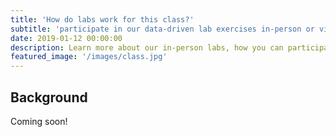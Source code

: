 ```yaml
---
title: 'How do labs work for this class?'
subtitle: 'participate in our data-driven lab exercises in-person or virtually.'
date: 2019-01-12 00:00:00
description: Learn more about our in-person labs, how you can participate, and what you'll learn along the way.
featured_image: '/images/class.jpg'
---
```


## Background

Coming soon!

